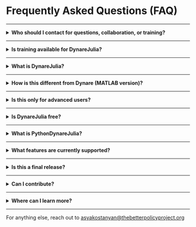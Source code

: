 # Frequently Asked Questions (FAQ)

---

<details>
<summary><strong>Who should I contact for questions, collaboration, or training?</strong></summary>

For any questions about using DynareJulia, contributing to the project, or organizing training sessions and workshops, please contact:  
<b>Asya Kostanyan</b> – <a href="mailto:asyakostanyan@thebetterpolicyproject.org">asyakostanyan@thebetterpolicyproject.org</a>

</details>

---

<details>
<summary><strong>Is training available for DynareJulia?</strong></summary>

Yes! We offer <strong>ongoing training opportunities</strong> through The Better Policy Project, including:

- Introductory courses on DynareJulia and macroeconomic modeling  
- Hands-on workshops on scenario analysis, ENDOCRED, and DSGE models  
- Custom trainings for central banks and research teams

To schedule a session, contact <a href="mailto:asyakostanyan@thebetterpolicyproject.org">asyakostanyan@thebetterpolicyproject.org</a>.

</details>

---

<details>
<summary><strong>What is DynareJulia?</strong></summary>

DynareJulia is an open-source modeling engine written in Julia that builds on the well-established <strong>Dynare for MATLAB/Octave</strong> framework.  
It supports solving, simulating, and analyzing macroeconomic models written in <code>.mod</code> files — including support for perfect foresight, stochastic simulations, and modular frameworks like <strong>ENDOCRED</strong>.

</details>

---

<details>
<summary><strong>How is this different from Dynare (MATLAB version)?</strong></summary>

DynareJulia reimplements many of the core features of Dynare in <strong>pure Julia</strong>, which offers:

- Faster performance  
- Better modularity and flexibility  
- Full integration with Julia packages like <code>Plots.jl</code> and <code>DataFrames.jl</code>  
- No need for MATLAB licenses

Some advanced Dynare features are still being implemented.

</details>

---

<details>
<summary><strong>Is this only for advanced users?</strong></summary>

No! DynareJulia is suitable for:

- Beginners learning DSGE modeling  
- Central banks using FPAS frameworks  
- Advanced researchers working with nonlinear, modular, or multi-country models

</details>

---

<details>
<summary><strong>Is DynareJulia free?</strong></summary>

Yes. DynareJulia is <strong>100% free and open source</strong> — and it will remain that way.  
You can use it, modify it, and redistribute it under a permissive license.

</details>

---

<details>
<summary><strong>What is PythonDynareJulia?</strong></summary>

<strong>PythonDynareJulia</strong> is an upcoming project under development that provides a Python-based frontend for DynareJulia.

It will allow users to:

- Run and simulate <code>.mod</code> files directly from Python  
- Use Jupyter notebooks or GUI-like interfaces  
- Visualize results using Python libraries like <code>matplotlib</code> or <code>pandas</code>

More details coming soon.

</details>

---

<details>
<summary><strong>What features are currently supported?</strong></summary>

- Solving DSGE and perfect foresight models  
- Using the <code>@dynare</code> macro or <code>Dynare.run_model()</code>  
- Visualizing impulse response functions  
- Running multiple model scenarios  
- Integrating with Julia scripting for advanced workflows

</details>

---

<details>
<summary><strong>Is this a final release?</strong></summary>

No. DynareJulia is actively under development.  
New features like estimation, nonlinear solvers, and advanced diagnostics are in progress.

</details>

---

<details>
<summary><strong>Can I contribute?</strong></summary>

Yes! We welcome contributions:

- Share your models and use cases  
- Improve documentation and tutorials  
- Report issues or suggest features on GitHub  
- Help expand functionality

</details>

---

<details>
<summary><strong>Where can I learn more?</strong></summary>

Explore these pages:

- <a href="video-tutorials.md">Video Tutorials</a>  
- <a href="simple-model.md">Simple Model Walkthrough</a>  
- <a href="endocred.md">ENDOCRED Use Case</a>  
- <a href="https://www.thebetterpolicyproject.org/research-papers" target="_blank">Research Papers</a>

Also check out:

- <a href="https://github.com/DynareJulia/Dynare.jl" target="_blank">DynareJulia GitHub Repository</a>  
- <a href="https://dynarejulia.github.io/Dynare.jl/dev/" target="_blank">DynareJulia Documentation</a>

</details>

---

For anything else, reach out to <a href="mailto:asyakostanyan@thebetterpolicyproject.org">asyakostanyan@thebetterpolicyproject.org</a>
